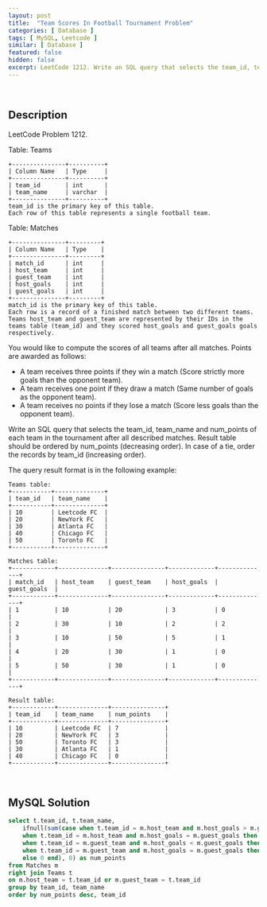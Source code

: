 ```yaml
---
layout: post
title:  "Team Scores In Football Tournament Problem"
categories: [ Database ]
tags: [ MySQL, Leetcode ]
similar: [ Database ]
featured: false
hidden: false
excerpt: LeetCode 1212. Write an SQL query that selects the team_id, team_name and num_points of each team in the tournament after all described matches.
---
```


<br />

## Description

LeetCode Problem 1212. 

Table: Teams

```
+---------------+----------+
| Column Name   | Type     |
+---------------+----------+
| team_id       | int      |
| team_name     | varchar  |
+---------------+----------+
team_id is the primary key of this table.
Each row of this table represents a single football team.
```

Table: Matches

```
+---------------+---------+
| Column Name   | Type    |
+---------------+---------+
| match_id      | int     |
| host_team     | int     |
| guest_team    | int     | 
| host_goals    | int     |
| guest_goals   | int     |
+---------------+---------+
match_id is the primary key of this table.
Each row is a record of a finished match between two different teams. 
Teams host_team and guest_team are represented by their IDs in the teams table (team_id) and they scored host_goals and guest_goals goals respectively.
```

You would like to compute the scores of all teams after all matches. Points are awarded as follows:
* A team receives three points if they win a match (Score strictly more goals than the opponent team).
* A team receives one point if they draw a match (Same number of goals as the opponent team).
* A team receives no points if they lose a match (Score less goals than the opponent team).

Write an SQL query that selects the team_id, team_name and num_points of each team in the tournament after all described matches. Result table should be ordered by num_points (decreasing order). In case of a tie, order the records by team_id (increasing order).

The query result format is in the following example:

```
Teams table:
+-----------+--------------+
| team_id   | team_name    |
+-----------+--------------+
| 10        | Leetcode FC  |
| 20        | NewYork FC   |
| 30        | Atlanta FC   |
| 40        | Chicago FC   |
| 50        | Toronto FC   |
+-----------+--------------+

Matches table:
+------------+--------------+---------------+-------------+--------------+
| match_id   | host_team    | guest_team    | host_goals  | guest_goals  |
+------------+--------------+---------------+-------------+--------------+
| 1          | 10           | 20            | 3           | 0            |
| 2          | 30           | 10            | 2           | 2            |
| 3          | 10           | 50            | 5           | 1            |
| 4          | 20           | 30            | 1           | 0            |
| 5          | 50           | 30            | 1           | 0            |
+------------+--------------+---------------+-------------+--------------+

Result table:
+------------+--------------+---------------+
| team_id    | team_name    | num_points    |
+------------+--------------+---------------+
| 10         | Leetcode FC  | 7             |
| 20         | NewYork FC   | 3             |
| 50         | Toronto FC   | 3             |
| 30         | Atlanta FC   | 1             |
| 40         | Chicago FC   | 0             |
+------------+--------------+---------------+
```

<br />

## MySQL Solution


```sql
select t.team_id, t.team_name,
    ifnull(sum(case when t.team_id = m.host_team and m.host_goals > m.guest_goals then 3
    when t.team_id = m.host_team and m.host_goals = m.guest_goals then 1
    when t.team_id = m.guest_team and m.host_goals < m.guest_goals then 3
    when t.team_id = m.guest_team and m.host_goals = m.guest_goals then 1
    else 0 end), 0) as num_points
from Matches m
right join Teams t
on m.host_team = t.team_id or m.guest_team = t.team_id
group by team_id, team_name
order by num_points desc, team_id
```
